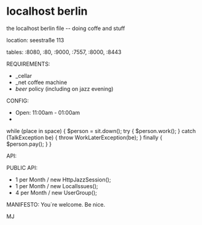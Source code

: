 
localhost berlin
================

the localhost berlin file  -- doing coffe and stuff

location: seestraße 113

tables: :8080, :80, :9000, :7557, :8000, :8443

REQUIREMENTS:
* _cellar 
* _net coffee machine
* _beer_ policy (including on jazz evening)

CONFIG:
* Open: 11:00am - 01:00am
* 

while (place in space) {
	$person = sit.down();
	try {
		$person.work();
	} catch (TalkException be) {
		throw WorkLaterException(be);
	} finally {
		$person.pay();
	}
}

API:


PUBLIC API:
* 1 per Month / new HttpJazzSession();
* 1 per Month / new LocalIssues();
* 4 per Month / new UserGroup(); 


MANIFESTO:
You`re welcome. 
Be nice.

MJ
